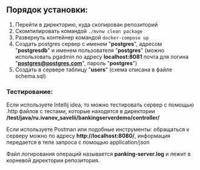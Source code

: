 ## Порядок установки:
1. Перейти в директорию, куда скопирован репозиторий
2. Скомпилировать командой `./mvnw clean package`
3. Развернуть контейнер командой `docker-compose up `
4. Создать postgres сервер с именем "**postgres**", адресом "**postgresdb**" и именем пользователя "**postgres**" (можно использовать pgadmin по адресу **localhost:8081** почта для логина "**postgres@postgres.com**", пароль "**postgres**")
5. Создать в сервере таблицу "**users**" (схема описана в файле schema.sql)
### Тестирование:
Если используете Intellij idea, то можно тестировать сервер с помощью .http файлов с тестами, которые находятся в директории **/test/java/ru.ivanov_savelii/bankingserverdemo/controller/**

Если используете Postman или подобные инструменты: обращаться к серверу можно по адресу **http://localhost:8080/**, информация передается в теле запроса с помощью application/json

Файл логирования операций называется **panking-server.log** и лежит в корневой директории репозитория.